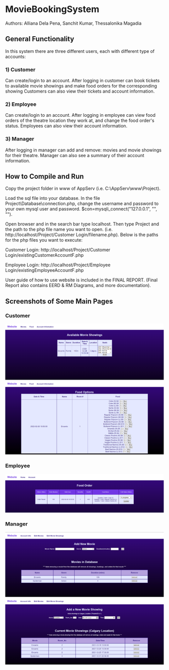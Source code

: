 # MovieBookingSystem

Authors: Alliana Dela Pena, Sanchit Kumar, Thessalonika Magadia

## General Functionality
In this system there are three different users, each with different type of accounts:

### 1) Customer
Can create/login to an account. After logging in customer can book tickets to available movie showings and make food orders for the corresponding showing Customers can also view their tickets and account information.

### 2) Employee
Can create/login to an account. After logging in employee can view food orders of the theatre location they work at, and change the food order's status. Employees can also view their account information. 

### 3) Manager
After logging in manager can add and remove: movies and movie showings for their theatre. Manager can also see a summary of their account information.


## How to Compile and Run
Copy the project folder in www of AppServ (i.e. C:\AppServ\www\Project).

Load the sql file into your database. In the file Project\Database\connection.php,
change the username and password to your own mysql user and password.
$con=mysqli_connect("127.0.0.1", "<username here>", "<password here>").

Open browser and in the search bar type localhost.
Then type Project and the path to the php file name you want to open. (i.e. http://localhost/Project/Customer Login/filename.php).
Below is the paths for the php files you want to execute:

Customer Login: http://localhost/Project/Customer Login/existingCustomerAccountF.php

Employee Login: http://localhost/Project/Employee Login/existingEmployeeAccountF.php

User guide of how to use website is included in the FINAL REPORT.
(Final Report also contains EERD & RM Diagrams, and more documentation).
  
## Screenshots of Some Main Pages
### Customer
  ![customer_showing](media/customer_showings.png?raw=true)
  ![customer_food](media/customer_foodmenu.png?raw=true)
### Employee
  ![employee_orders](media/employee_foodorders.png?raw=true)
### Manager
  ![manager_movies](media/manager_movies.png?raw=true)
  ![manager_movies](media/manager_showings.png?raw=true)
